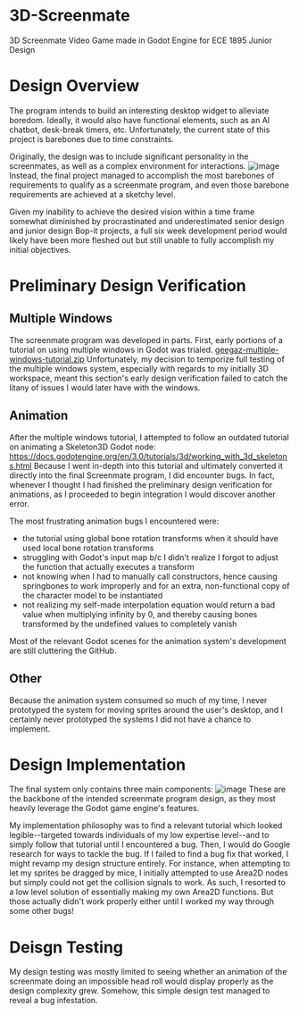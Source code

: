 # 3D-Screenmate
3D Screenmate Video Game made in Godot Engine for ECE 1895 Junior Design

# Design Overview
The program intends to build an interesting desktop widget to alleviate boredom. Ideally, it would also have functional elements, such as an AI chatbot, desk-break timers, etc. Unfortunately, the current state of this project is barebones due to time constraints.

Originally, the design was to include significant personality in the screenmates, as well as a complex environment for interactions.
![image](https://github.com/user-attachments/assets/68139be8-ebb7-4fbe-8c33-11ad433fa7d9)
Instead, the final project managed to accomplish the most barebones of requirements to qualify as a screenmate program, and even those barebone requirements are achieved at a sketchy level.

Given my inability to achieve the desired vision within a time frame somewhat diminished by procrastinated and underestimated senior design and junior design Bop-it projects, a full six week development period would likely have been more fleshed out but still unable to fully accomplish my initial objectives.

# Preliminary Design Verification
## Multiple Windows
The screenmate program was developed in parts. First, early portions of a tutorial on using multiple windows in Godot was trialed.
[geegaz-multiple-windows-tutorial.zip](https://github.com/user-attachments/files/20025941/geegaz-multiple-windows-tutorial.zip)
Unfortunately, my decision to temporize full testing of the multiple windows system, especially with regards to my initially 3D workspace, meant this section's early design verification failed to catch the litany of issues I would later have with the windows.

## Animation
After the multiple windows tutorial, I attempted to follow an outdated tutorial on animating a Skeleton3D Godot node:
https://docs.godotengine.org/en/3.0/tutorials/3d/working_with_3d_skeletons.html
Because I went in-depth into this tutorial and ultimately converted it directly into the final Screenmate program, I did encounter bugs. In fact, whenever I thought I had finished the preliminary design verification for animations, as I proceeded to begin integration I would discover another error.

The most frustrating animation bugs I encountered were:
* the tutorial using global bone rotation transforms when it should have used local bone rotation transforms
* struggling with Godot's input map b/c I didn't realize I forgot to adjust the function that actually executes a transform
* not knowing when I had to manually call constructors, hence causing springbones to work improperly and for an extra, non-functional copy of the character model to be instantiated
* not realizing my self-made interpolation equation would return a bad value when multiplying infinity by 0, and thereby causing bones transformed by the undefined values to completely vanish

Most of the relevant Godot scenes for the animation system's development are still cluttering the GitHub.

## Other
Because the animation system consumed so much of my time, I never prototyped the system for moving sprites around the user's desktop, and I certainly never prototyped the systems I did not have a chance to implement.

# Design Implementation
The final system only contains three main components:
![image](https://github.com/user-attachments/assets/9dfb6d53-07a4-4ced-a00f-d0fb3b69d9c7)
These are the backbone of the intended screenmate program design, as they most heavily leverage the Godot game engine's features.

My implementation philosophy was to find a relevant tutorial which looked legible--targeted towards individuals of my low expertise level--and to simply follow that tutorial until I encountered a bug. Then, I would do Google research for ways to tackle the bug. If I failed to find a bug fix that worked, I might revamp my design structure entirely. For instance, when attempting to let my sprites be dragged by mice, I initially attempted to use Area2D nodes but simply could not get the collision signals to work. As such, I resorted to a low level solution of essentially making my own Area2D functions. But those actually didn't work properly either until I worked my way through some other bugs!

# Deisgn Testing
My design testing was mostly limited to seeing whether an animation of the screenmate doing an impossible head roll would display properly as the design complexity grew. Somehow, this simple design test managed to reveal a bug infestation.
